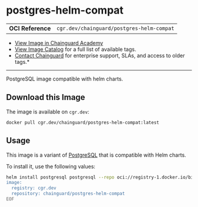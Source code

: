 <!--monopod:start-->
# postgres-helm-compat
| | |
| - | - |
| **OCI Reference** | `cgr.dev/chainguard/postgres-helm-compat` |


* [View Image in Chainguard Academy](https://edu.chainguard.dev/chainguard/chainguard-images/reference/postgres-helm-compat/overview/)
* [View Image Catalog](https://console.enforce.dev/images/catalog) for a full list of available tags.
* [Contact Chainguard](https://www.chainguard.dev/chainguard-images) for enterprise support, SLAs, and access to older tags.*

---
<!--monopod:end-->

<!--overview:start-->
PostgreSQL image compatible with helm charts.
<!--overview:end-->

<!--getting:start-->
## Download this Image
The image is available on `cgr.dev`:

```
docker pull cgr.dev/chainguard/postgres-helm-compat:latest
```
<!--getting:end-->

<!--body:start-->
## Usage

This image is a variant of [PostgreSQL](../postgres/README.md) that is compatible with Helm charts.

To install it, use the following values:

```bash
helm install postgresql postgresql --repo oci://registry-1.docker.io/bitnamicharts --values - <<EOF
image:
  registry: cgr.dev
  repository: chainguard/postgres-helm-compat
EOF
```

<!--body:end-->
